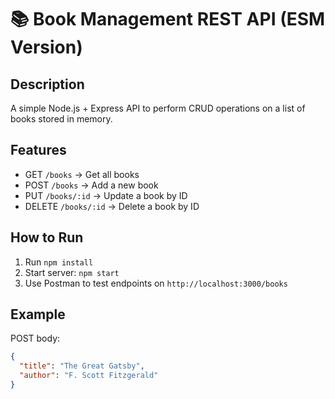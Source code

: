 # 📚 Book Management REST API (ESM Version)

## Description
A simple Node.js + Express API to perform CRUD operations on a list of books stored in memory.

## Features
- GET `/books` → Get all books
- POST `/books` → Add a new book
- PUT `/books/:id` → Update a book by ID
- DELETE `/books/:id` → Delete a book by ID

## How to Run
1. Run `npm install`
2. Start server: `npm start`
3. Use Postman to test endpoints on `http://localhost:3000/books`

## Example
POST body:
```json
{
  "title": "The Great Gatsby",
  "author": "F. Scott Fitzgerald"
}
```
